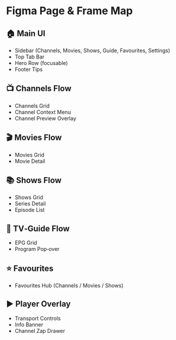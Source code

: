 # Figma Page & Frame Map

## 🏠 Main UI
- Sidebar (Channels, Movies, Shows, Guide, Favourites, Settings)
- Top Tab Bar
- Hero Row (focusable)
- Footer Tips

## 📺 Channels Flow
- Channels Grid
- Channel Context Menu
- Channel Preview Overlay

## 🎬 Movies Flow
- Movies Grid
- Movie Detail

## 📚 Shows Flow
- Shows Grid
- Series Detail
- Episode List

## 📆 TV‑Guide Flow
- EPG Grid
- Program Pop‑over

## ⭐ Favourites
- Favourites Hub (Channels / Movies / Shows)

## ▶️ Player Overlay
- Transport Controls
- Info Banner
- Channel Zap Drawer